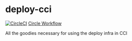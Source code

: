 # deploy-cci
[![CircleCI](https://circleci.com/gh/AlexanderMann/deploy-cci.svg?style=svg)](https://circleci.com/gh/AlexanderMann/deploy-cci) [Circle Workflow](https://circleci.com/gh/AlexanderMann/workflows/deploy-cci)

All the goodies necessary for using the deploy infra in CCI
